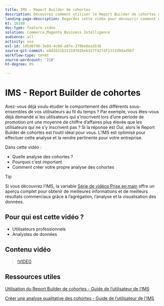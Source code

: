 ```yaml
---
title: IMS - Report Builder de cohortes
description: Découvrez comment utiliser le Report Builder de cohortes de l’IMS pour créer des rapports et des analyses optimisés pertinents pour votre entreprise.
landing-page-description: Regardez cette vidéo pour découvrir comment utiliser le Report Builder de cohortes de l’IMS pour créer des rapports et des analyses optimisés pertinents pour votre entreprise.
kt: 10288
doc-type: feature video
solution: Commerce,Magento Business Intelligence
audience: all
activity: use
exl-id: 1d5d6f96-3e0d-4c0d-a8fe-370be6ea1b38
source-git-commit: e8d2631b31319701beb327f42fdf1372d9dad9b7
workflow-type: tm+mt
source-wordcount: '210'
ht-degree: 0%

---
```


# IMS - Report Builder de cohortes

Avez-vous déjà voulu étudier le comportement des différents sous-ensembles de vos utilisateurs au fil du temps ? Par exemple, vous êtes-vous déjà demandé si les utilisateurs qui s’inscrivent lors d’une période de promotion ont une moyenne de chiffre d’affaires plus élevée que les utilisateurs qui ne s’y inscrivent pas ? Si la réponse est _Oui_, alors le Report Builder de cohortes est l’outil idéal pour vous. L’IMS est optimisé pour effectuer cette analyse et la rendre pertinente pour votre entreprise.

Dans cette vidéo :

- Quelle analyse des cohortes ?
- Pourquoi c&#39;est important
- Comment créer votre propre analyse des cohortes

>[!TIP]
>
>Si vous découvrez l’IMS, la variable [Série de vidéos Prise en main](1-overview.md) offre un aperçu complet pour obtenir de meilleures informations et de meilleurs résultats commerciaux grâce à l’agrégation, l’analyse et la visualisation des données.

## Pour qui est cette vidéo ?

- Utilisateurs professionnels
- Analystes de données

## Contenu vidéo

>[!VIDEO](https://video.tv.adobe.com/v/342407?quality=12&learn=on)

## Ressources utiles

[Utilisation du Report Builder de cohortes - Guide de l’utilisateur de l’IMS](https://experienceleague.adobe.com/docs/commerce-business-intelligence/mbi/analyze/sql/cohort-rpt-bldr.html)

[Créer une analyse qualitative des cohortes - Guide de l’utilisateur de l’IMS](https://experienceleague.adobe.com/docs/commerce-business-intelligence/mbi/analyze/sql/create-qual-cohort-analysis.html)
